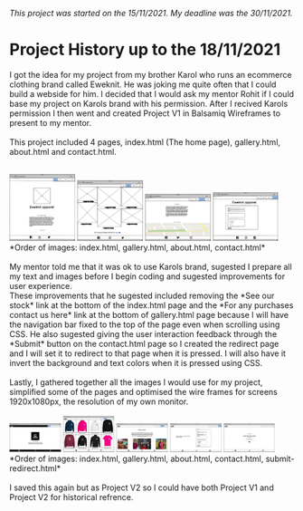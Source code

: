 *This project was started on the 15/11/2021. My deadline was the 30/11/2021.*

# Project History up to the 18/11/2021
I got the idea for my project from my brother Karol who runs an ecommerce clothing brand called Eweknit. He was joking me quite often that I could build a webside for him. I decided that I would ask my mentor Rohit if I could base my project on Karols brand with his permission. After I recived Karols permission I then went and created Project V1 in Balsamiq Wireframes to present to my mentor.<br>
<br>
This project included 4 pages, index.html (The home page), gallery.html, about.html and contact.html.<br>
<br>
<!-- Project V1 Balsamiq wireframes -->
<img src="assets/images/readme-images/project-vone-html-page-images/index.html.png" alt="Balsamiq Wireframe of the Project V1 Homepage" width="23%">
<img src="assets/images/readme-images/project-vone-html-page-images/gallery.html.png" alt="Balsamiq Wireframe of the Project V1 Gallery page" width="23%">
<img src="assets/images/readme-images/project-vone-html-page-images/about.html.png" alt="Balsamiq Wireframe of the Project V1 About us page" width="23%">
<img src="assets/images/readme-images/project-vone-html-page-images/contact.html.png" alt="Balsamiq Wireframe of the Project V1 Contact page" width="23%"><br>
*Order of images: index.html, gallery.html, about.html, contact.html*<br>
<br>
My mentor told me that it was ok to use Karols brand, sugested I prepare all my text and images before I begin coding and sugested improvements for user experience.<br>
These improvements that he sugested included removing the *See our stock* link at the bottom of the index.html page and the *For any purchases contact us here* link at the bottom of gallery.html page because I will have the navigation bar fixed to the top of the page even when scrolling using CSS. He also sugested giving the user interaction feedback through the *Submit* button on the contact.html page so I created the redirect page and I will set it to redirect to that page when it is pressed. I will also have it invert the background and text colors when it is pressed using CSS.<br>
<br>
Lastly, I gathered together all the images I would use for my project, simplified some of the pages and optimised the wire frames for screens 1920x1080px, the resolution of my own monitor.<br>
<br>
<!-- Project V2 Balsamiq wireframes -->
<img src="assets/images/readme-images/project-vtwo-html-page-images/index.html.png" alt="Balsamiq Wireframe of the Project V2 Homepage" width="18%">
<img src="assets/images/readme-images/project-vtwo-html-page-images/gallery.html.png" alt="Balsamiq Wireframe of the The Project V2 Gallery page" width="18%">
<img src="assets/images/readme-images/project-vtwo-html-page-images/about.html.png" alt="Balsamiq Wireframe of the The Project V2 About page" width="18%">
<img src="assets/images/readme-images/project-vtwo-html-page-images/contact.html.png" alt="Balsamiq Wireframe of the Project V2 Contact page" width="18%">
<img src="assets/images/readme-images/project-vtwo-html-page-images/submit-redirect.html.png" alt="Balsamiq Wireframe of the Project V2 Submit redirect page" width="18%"><br>
*Order of images: index.html, gallery.html, about.html, contact.html, submit-redirect.html*<br>
<br>
I saved this again but as Project V2 so I could have both Project V1 and Project V2 for historical refrence.